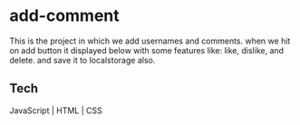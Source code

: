 # add-comment

This is the project in which we add usernames and comments. when we hit on add button it displayed below with some features like: like, dislike, and delete.
and save it to localstorage also.

## Tech
JavaScript | HTML | CSS
